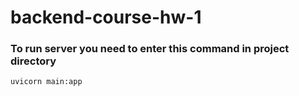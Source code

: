 # backend-course-hw-1

### To run server you need to enter this command in project directory
```console
uvicorn main:app
```